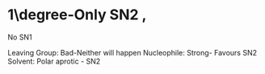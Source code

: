 # 1\degree-Only SN2 ,
No SN1

Leaving Group: Bad-Neither will happen
Nucleophile: Strong- Favours SN2
Solvent: Polar aprotic - SN2